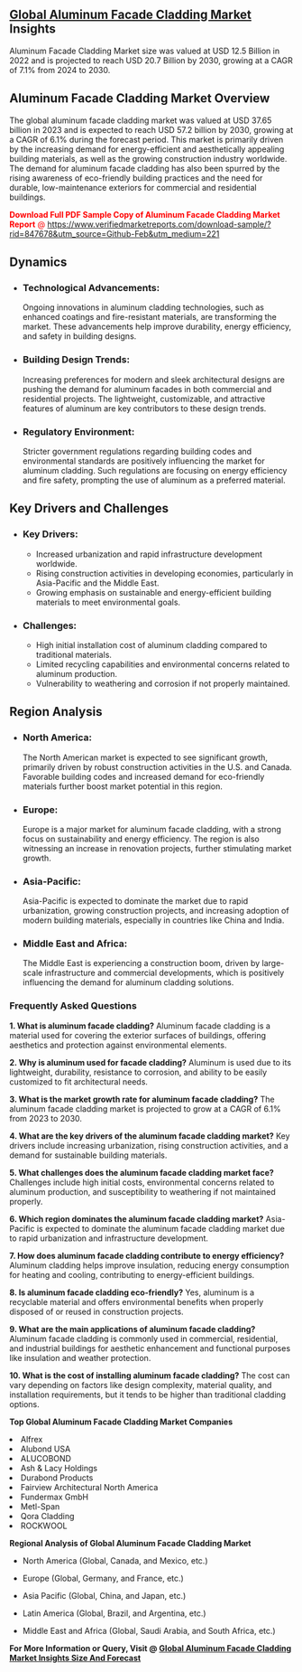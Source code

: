 <h2><a href="https://www.verifiedmarketreports.com/download-sample/?rid=847678&amp;utm_source=Github&amp;utm_medium=221" target="_blank">Global Aluminum Facade Cladding Market</a> Insights</h2><p>Aluminum Facade Cladding Market size was valued at USD 12.5 Billion in 2022 and is projected to reach USD 20.7 Billion by 2030, growing at a CAGR of 7.1% from 2024 to 2030.</p><p> <h2>Aluminum Facade Cladding Market Overview</h2> <p>The global aluminum facade cladding market was valued at USD 37.65 billion in 2023 and is expected to reach USD 57.2 billion by 2030, growing at a CAGR of 6.1% during the forecast period. This market is primarily driven by the increasing demand for energy-efficient and aesthetically appealing building materials, as well as the growing construction industry worldwide. The demand for aluminum facade cladding has also been spurred by the rising awareness of eco-friendly building practices and the need for durable, low-maintenance exteriors for commercial and residential buildings. </p> <p><p><span class=""><span style="color: #ff0000;"><strong>Download Full PDF Sample Copy of Aluminum Facade Cladding Market Report</strong> @ </span><a href="https://www.verifiedmarketreports.com/download-sample/?rid=847678&amp;utm_source=Github-Feb&amp;utm_medium=221" target="_blank">https://www.verifiedmarketreports.com/download-sample/?rid=847678&amp;utm_source=Github-Feb&amp;utm_medium=221</a></span></p></p> <h2>Dynamics</h2> <ul> <li><h3>Technological Advancements:</h3> Ongoing innovations in aluminum cladding technologies, such as enhanced coatings and fire-resistant materials, are transforming the market. These advancements help improve durability, energy efficiency, and safety in building designs.</li> <li><h3>Building Design Trends:</h3> Increasing preferences for modern and sleek architectural designs are pushing the demand for aluminum facades in both commercial and residential projects. The lightweight, customizable, and attractive features of aluminum are key contributors to these design trends.</li> <li><h3>Regulatory Environment:</h3> Stricter government regulations regarding building codes and environmental standards are positively influencing the market for aluminum cladding. Such regulations are focusing on energy efficiency and fire safety, prompting the use of aluminum as a preferred material.</li> </ul> <h2>Key Drivers and Challenges</h2> <ul> <li><h3>Key Drivers:</h3> <ul> <li>Increased urbanization and rapid infrastructure development worldwide.</li> <li>Rising construction activities in developing economies, particularly in Asia-Pacific and the Middle East.</li> <li>Growing emphasis on sustainable and energy-efficient building materials to meet environmental goals.</li> </ul> </li> <li><h3>Challenges:</h3> <ul> <li>High initial installation cost of aluminum cladding compared to traditional materials.</li> <li>Limited recycling capabilities and environmental concerns related to aluminum production.</li> <li>Vulnerability to weathering and corrosion if not properly maintained.</li> </ul> </li> </ul> <h2>Region Analysis</h2> <ul> <li><h3>North America:</h3> The North American market is expected to see significant growth, primarily driven by robust construction activities in the U.S. and Canada. Favorable building codes and increased demand for eco-friendly materials further boost market potential in this region.</li> <li><h3>Europe:</h3> Europe is a major market for aluminum facade cladding, with a strong focus on sustainability and energy efficiency. The region is also witnessing an increase in renovation projects, further stimulating market growth.</li> <li><h3>Asia-Pacific:</h3> Asia-Pacific is expected to dominate the market due to rapid urbanization, growing construction projects, and increasing adoption of modern building materials, especially in countries like China and India.</li> <li><h3>Middle East and Africa:</h3> The Middle East is experiencing a construction boom, driven by large-scale infrastructure and commercial developments, which is positively influencing the demand for aluminum cladding solutions.</li> </ul> <h3>Frequently Asked Questions</h3> <p><b>1. What is aluminum facade cladding?</b> Aluminum facade cladding is a material used for covering the exterior surfaces of buildings, offering aesthetics and protection against environmental elements.</p> <p><b>2. Why is aluminum used for facade cladding?</b> Aluminum is used due to its lightweight, durability, resistance to corrosion, and ability to be easily customized to fit architectural needs.</p> <p><b>3. What is the market growth rate for aluminum facade cladding?</b> The aluminum facade cladding market is projected to grow at a CAGR of 6.1% from 2023 to 2030.</p> <p><b>4. What are the key drivers of the aluminum facade cladding market?</b> Key drivers include increasing urbanization, rising construction activities, and a demand for sustainable building materials.</p> <p><b>5. What challenges does the aluminum facade cladding market face?</b> Challenges include high initial costs, environmental concerns related to aluminum production, and susceptibility to weathering if not maintained properly.</p> <p><b>6. Which region dominates the aluminum facade cladding market?</b> Asia-Pacific is expected to dominate the aluminum facade cladding market due to rapid urbanization and infrastructure development.</p> <p><b>7. How does aluminum facade cladding contribute to energy efficiency?</b> Aluminum cladding helps improve insulation, reducing energy consumption for heating and cooling, contributing to energy-efficient buildings.</p> <p><b>8. Is aluminum facade cladding eco-friendly?</b> Yes, aluminum is a recyclable material and offers environmental benefits when properly disposed of or reused in construction projects.</p> <p><b>9. What are the main applications of aluminum facade cladding?</b> Aluminum facade cladding is commonly used in commercial, residential, and industrial buildings for aesthetic enhancement and functional purposes like insulation and weather protection.</p> <p><b>10. What is the cost of installing aluminum facade cladding?</b> The cost can vary depending on factors like design complexity, material quality, and installation requirements, but it tends to be higher than traditional cladding options.</p> </p><p><strong>Top Global Aluminum Facade Cladding Market Companies</strong></p><div data-test-id=""><p><li>Alfrex</li><li> Alubond USA</li><li> ALUCOBOND</li><li> Ash & Lacy Holdings</li><li> Durabond Products</li><li> Fairview Architectural North America</li><li> Fundermax GmbH</li><li> Metl-Span</li><li> Qora Cladding</li><li> ROCKWOOL</li></p><div><strong>Regional Analysis of&nbsp;Global Aluminum Facade Cladding Market</strong></div><ul><li dir="ltr"><p dir="ltr">North America&nbsp;(Global, Canada, and Mexico, etc.)</p></li><li dir="ltr"><p dir="ltr">Europe (Global, Germany, and France, etc.)</p></li><li dir="ltr"><p dir="ltr">Asia Pacific&nbsp;(Global, China, and Japan, etc.)</p></li><li dir="ltr"><p dir="ltr">Latin America&nbsp;(Global, Brazil, and Argentina, etc.)</p></li><li dir="ltr">Middle East and Africa&nbsp;(Global, Saudi Arabia, and South Africa, etc.)</li></ul><p><strong>For More Information or Query, Visit @&nbsp;</strong><strong><a href="https://www.verifiedmarketreports.com/product/aluminum-facade-cladding-market/?utm_source=Github&amp;utm_medium=221" target="_blank">Global Aluminum Facade Cladding Market Insights Size And Forecast</a></strong></p></div>

